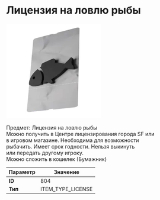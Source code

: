 # Лицензия на ловлю рыбы

![Item Image](../img/804.webp?raw=true)

Предмет: Лицензия на ловлю рыбы <br>Можно получить в Центре лицензирования города SF или<br>в игровом магазине. Необходима для возможности<br>рыбачить. Имеет срок годности. Нельзя выкинуть<br>или передать другому игроку.<br>Можно сложить в кошелек (Бумажник)


| Параметр | Значение |
|----------|----------|
| **ID** | 804 |
| **Тип** | ITEM_TYPE_LICENSE |

